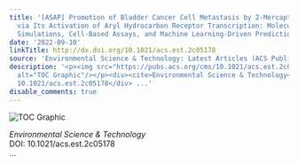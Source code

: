 ```yaml
---
title: '[ASAP] Promotion of Bladder Cancer Cell Metastasis by 2‑Mercaptobenzothiazole
  via Its Activation of Aryl Hydrocarbon Receptor Transcription: Molecular Dynamics
  Simulations, Cell-Based Assays, and Machine Learning-Driven Prediction'
date: '2022-09-10'
linkTitle: http://dx.doi.org/10.1021/acs.est.2c05178
source: 'Environmental Science & Technology: Latest Articles (ACS Publications)'
description: '<p><img src="https://pubs.acs.org/cms/10.1021/acs.est.2c05178/asset/images/medium/es2c05178_0007.gif"
  alt="TOC Graphic"/></p><div><cite>Environmental Science & Technology</cite></div><div>DOI:
  10.1021/acs.est.2c05178</div> ...'
disable_comments: true
---
```

<p><img src="https://pubs.acs.org/cms/10.1021/acs.est.2c05178/asset/images/medium/es2c05178_0007.gif" alt="TOC Graphic"/></p><div><cite>Environmental Science & Technology</cite></div><div>DOI: 10.1021/acs.est.2c05178</div> ...